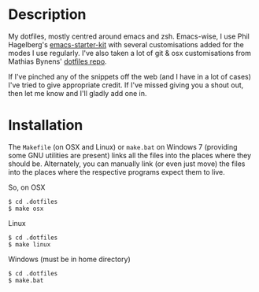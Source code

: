 # Description

My dotfiles, mostly centred around emacs and zsh. Emacs-wise, I use
Phil Hagelberg's
[emacs-starter-kit](https://github.com/technomancy/emacs-starter-kit/)
with several customisations added for the modes I use regularly. I've
also taken a lot of git & osx customisations from Mathias Bynens'
[dotfiles repo](https://github.com/mathiasbynens/dotfiles).

If I've pinched any of the snippets off the web (and I have in a lot
of cases) I've tried to give appropriate credit.  If I've missed
giving you a shout out, then let me know and I'll gladly add one in.

# Installation

The `Makefile` (on OSX and Linux) or `make.bat` on Windows 7
(providing some GNU utilities are present) links all the files into
the places where they should be.  Alternately, you can manually link
(or even just move) the files into the places where the respective
programs expect them to live.

So, on OSX

```shell
$ cd .dotfiles
$ make osx
```

Linux

```shell
$ cd .dotfiles
$ make linux
```

Windows (must be in home directory)

```shell
$ cd .dotfiles
$ make.bat
```

